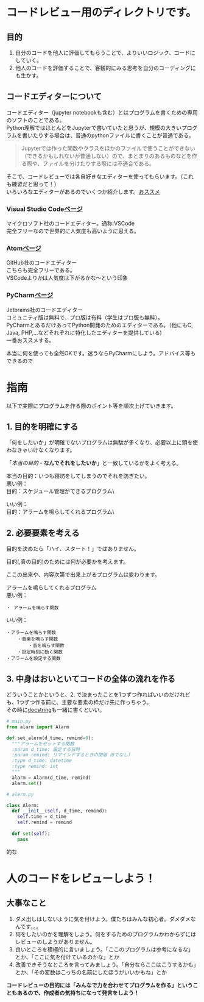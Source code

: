 # コードレビュー用のディレクトリです。

## 目的
1. 自分のコードを他人に評価してもらうことで、よりいいロジック、コードにしていく。
1. 他人のコードを評価することで、客観的にみる思考を自分のコーディングにも生かす。

## コードエディターについて
コードエディター（jupyter notebookも含む）とはプログラムを書くための専用のソフトのことである。\
Python理解ではほとんどをJupyterで書いていたと思うが、規模の大きいプログラムを書いたりする場合は、普通のpythonファイルに書くことが普通である。
> Jupyterでは作った関数やクラスをほかのファイルで使うことができない（できるかもしれないが普通しない）ので、まとまりのあるものなどを作る際や、ファイルを分けたりする際には不適合である。

そこで、コードレビューでは各自好きなエディターを使ってもらいます。（これも練習だと思って！）\
いろいろなエディターがあるのでいくつか紹介します。[おススメ](#PyCharm)

### Visual Studio Code[ページ](https://azure.microsoft.com/ja-jp/products/visual-studio-code/)
マイクロソフト社のコードエディター。通称:VSCode\
完全フリーなので世界的に人気度も高いように思える。
### Atom[ページ](https://atom.io/)
GitHub社のコードエディター\
こちらも完全フリーである。\
VSCodeよりかは人気度は下がるかな～という印象
### PyCharm[ページ](https://www.jetbrains.com/pycharm/)
Jetbrains社のコードエディター\
コミュニティ版は無料で、プロ版は有料（学生はプロ版も無料）。\
PyCharmとあるだけあってPython開発のためのエディターである。（他にもC, Java, PHP,...などそれぞれに特化したエディターを提供している)\
一番おススメする。


本当に何を使っても全然OKです。迷うならPyCharmにしよう。アドバイス等もできるので

# 指南
以下で実際にプログラムを作る際のポイント等を順次上げていきます。
## 1. 目的を明確にする
「何をしたいか」が明確でないプログラムは無駄が多くなり、必要以上に頭を使わなきゃいけなくなります。

「*本当の目的*・**なんでそれをしたいか**」と一致しているかをよく考える。

本当の目的：いつも寝坊をしてしまうのでそれを防ぎたい。\
悪い例：\
目的：スケジュール管理ができるプログラム\

いい例：\
目的：アラームを鳴らしてくれるプログラム\

## 2. 必要要素を考える
目的を決めたら「ハイ、スタート！」ではありません。

目的(,真の目的)のためには何が必要かを考えます。

ここの出来や、内容次第で出来上がるプログラムは変わります。

アラームを鳴らしてくれるプログラム\
悪い例：

    ・ アラームを鳴らす関数

いい例：

    ・アラームを鳴らす関数
        ・音楽を鳴らす関数
            ・音を鳴らす関数
        ・設定時刻に動く関数
    ・アラームを設定する関数

## 3. 中身はおいといてコードの全体の流れを作る
どういうことかというと、2. で決まったことを1つずつ作ればいいのだけれども、1つずつ作る前に、主要な要素の枠だけ先に作っちゃう。\
その時に[docstring](https://qiita.com/kanatatsu64/items/d3ef79be0ae0409c8681)も一緒に書くといい。
```python
# main.py
from alarm import Alarm

def set_alerm(d_time, remind=0):
  """アラームをセットする関数
  :param d_time: 設定する日時
  :param remind: リマインドするときの間隔（0でなし）
  :type d_time: datetime
  :type remind: int
  """
  alarm = Alarm(d_time, remind)
  alarm.set()
```
```python
# alerm.py

class Alerm:
  def __init__(self, d_time, remind):
    self.time = d_time
    self.remind = remind
  
  def set(self):
    pass
```
的な

# 人のコードをレビューしよう！

## 大事なこと
1. ダメ出しはしないように気を付けよう。僕たちはみんな初心者。ダメダメなんです。。。
1. 何をしたいのかを理解をしよう。何をするためのプログラムかわからずにはレビューのしようがありません。
1. 良いところを積極的に言いましょう。「ここのプログラムは参考になるな」とか、「ここに気を付けているのかな」とか
1. 改善できそうなところを言ってみましょう。「自分ならここはこうするかも」とか、「その変数はこっちの名前にしたほうがいいかもね」とか

**コードレビューの目的には「みんなで力を合わせてプログラムを作る」ということもあるので、作成者の気持ちになって発言をしよう！**
